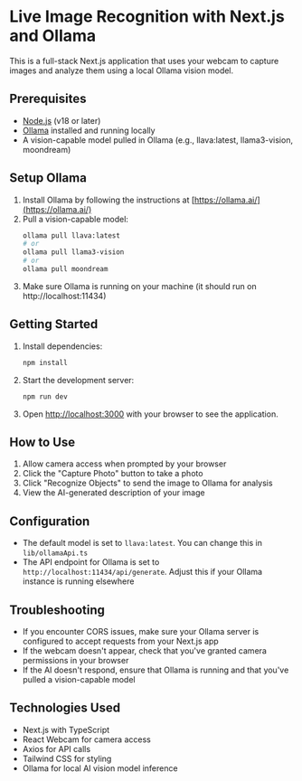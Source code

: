 # Live Image Recognition with Next.js and Ollama

This is a full-stack Next.js application that uses your webcam to capture images and analyze them using a local Ollama vision model.

## Prerequisites

- [Node.js](https://nodejs.org/) (v18 or later)
- [Ollama](https://ollama.ai/) installed and running locally
- A vision-capable model pulled in Ollama (e.g., llava:latest, llama3-vision, moondream)

## Setup Ollama

1. Install Ollama by following the instructions at [https://ollama.ai/](https://ollama.ai/)
2. Pull a vision-capable model:
   ```bash
   ollama pull llava:latest
   # or
   ollama pull llama3-vision
   # or
   ollama pull moondream
   ```
3. Make sure Ollama is running on your machine (it should run on http://localhost:11434)

## Getting Started

1. Install dependencies:
   ```bash
   npm install
   ```

2. Start the development server:
   ```bash
   npm run dev
   ```

3. Open [http://localhost:3000](http://localhost:3000) with your browser to see the application.

## How to Use

1. Allow camera access when prompted by your browser
2. Click the "Capture Photo" button to take a photo
3. Click "Recognize Objects" to send the image to Ollama for analysis
4. View the AI-generated description of your image

## Configuration

- The default model is set to `llava:latest`. You can change this in `lib/ollamaApi.ts`
- The API endpoint for Ollama is set to `http://localhost:11434/api/generate`. Adjust this if your Ollama instance is running elsewhere

## Troubleshooting

- If you encounter CORS issues, make sure your Ollama server is configured to accept requests from your Next.js app
- If the webcam doesn't appear, check that you've granted camera permissions in your browser
- If the AI doesn't respond, ensure that Ollama is running and that you've pulled a vision-capable model

## Technologies Used

- Next.js with TypeScript
- React Webcam for camera access
- Axios for API calls
- Tailwind CSS for styling
- Ollama for local AI vision model inference
